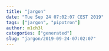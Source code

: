 ```yaml
---
title: "jargon"
date: "Tue Sep 24 07:02:07 CEST 2019"
tags: ["jargon", "pipotron"]
author: m1ch3l
categories: ["generated"]
slug: "jargon/2019-09-24-07:02:07"
---
```



